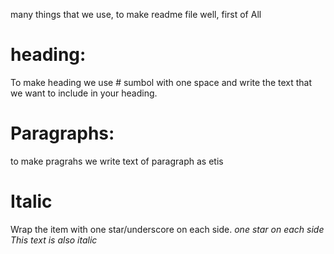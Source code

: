 many things that we use, to make readme file well, first of All   
# heading:  
To make heading we use # sumbol with one space and write the text that we want to include in your heading.
# Paragraphs:
to make pragrahs we write text of paragraph as etis
# Italic
Wrap the item with one star/underscore on each side.
*one star on each side*
_This text is also italic_

